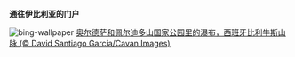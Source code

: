 
**通往伊比利亚的门户**

![bing-wallpaper](https://www.bing.com/th?id=OHR.RioArazas_ZH-CN9451571402_1920x1080.jpg)
[奥尔德萨和佩尔迪多山国家公园里的瀑布，西班牙比利牛斯山脉 (© David Santiago Garcia/Cavan Images)](https://www.bing.com/search?q=%E5%A5%A5%E5%B0%94%E5%BE%B7%E8%90%A8%E5%92%8C%E4%BD%A9%E5%B0%94%E8%BF%AA%E5%A4%9A%E5%B1%B1%E5%9B%BD%E5%AE%B6%E5%85%AC%E5%9B%AD&amp;form=hpcapt&amp;mkt=zh-cn)
  